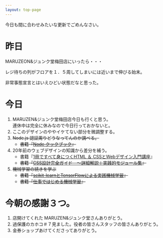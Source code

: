 ```yaml
---
layout: top-page
---
```


今日も間に合わせみたいな更新でごめんなさい。

# 昨日

MARUZEON&ジュンク堂梅田店にいったら・・・

レジ待ちの列がフロアを１．５周してしまいには近いまで伸びる始末。

非常事態宣言とはいえひどい状態だなと思った。


# 今日

1. MARUZEN&ジュンク堂梅田店今日も行くと思う。  
   連休中は完全に休みなので今日行っておかないと。
1. ここのデザインのややイケてない部分を微調整する。
1. ~~Node.js 認証周りどうなってんのか調べる。~~
   * ~~書籍『[Node クックブック](https://amazon.jp/dp/4873116066)』~~
1. 20年前のウェブデザインの知識から差分を補う。
   * 書籍『[1冊ですべて身につくHTML ＆ CSSとWebデザイン入門講座](https://amazon.jp/dp/B07PS1ZJN6)』
   * ~~書籍『[CSS設計完全ガイド　～詳細解説＋実践的モジュール集](https://amazon.jp/dp/B0856YMH7L)』~~
1. ~~機械学習の続きを学ぶ~~
   * ~~書籍『[scikit-learnとTensorFlowによる実践機械学習](https://amazon.jp/dp/4873118344)』~~
   * ~~書籍『[仕事ではじめる機械学習](https://amazon.jp/dp/4873118255)』~~

# 今朝の感謝３つ。

1. 店開けてくれた MARUZEN&ジュンク堂さんありがとう。
2. 過保護のカホコ＃７見ました。役者の皆さんスタッフの皆さんありがとう。
3. 金券ショップあけてくださってありがとう。
